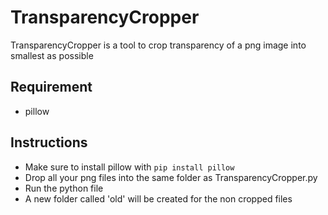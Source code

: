 # TransparencyCropper
TransparencyCropper is a tool to crop transparency of a png image into smallest as possible

## Requirement
* pillow

## Instructions

* Make sure to install pillow with `pip install pillow` 
* Drop all your png files into the same folder as TransparencyCropper.py
* Run the python file
* A new folder called 'old' will be created for the non cropped files 